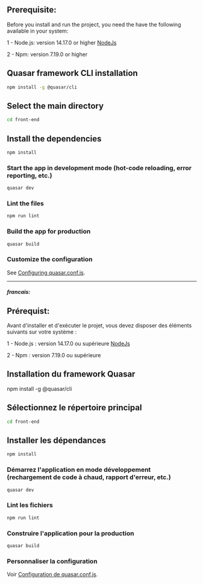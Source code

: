 ## Prerequisite:

Before you install and run the project, you need the have the following available in your system:

1 - Node.js: version 14.17.0 or higher [NodeJs](https://nodejs.org/)

2 - Npm: version 7.19.0 or higher

## Quasar framework CLI installation

```bash
npm install -g @quasar/cli
```

## Select the main directory

```bash
cd front-end
```

## Install the dependencies

```bash
npm install
```

### Start the app in development mode (hot-code reloading, error reporting, etc.)

```bash
quasar dev
```

### Lint the files

```bash
npm run lint
```

### Build the app for production

```bash
quasar build
```

### Customize the configuration

See [Configuring quasar.conf.js](https://v2.quasar.dev/quasar-cli/quasar-conf-js).

---

##### francais:

## Prérequist:

Avant d'installer et d'exécuter le projet, vous devez disposer des éléments suivants sur votre système :

1 - Node.js : version 14.17.0 ou supérieure [NodeJs](https://nodejs.org/)

2 - Npm : version 7.19.0 ou supérieure

## Installation du framework Quasar

npm install -g @quasar/cli

## Sélectionnez le répertoire principal

```bash
cd front-end
```

## Installer les dépendances

```bash
npm install
```

### Démarrez l'application en mode développement (rechargement de code à chaud, rapport d'erreur, etc.)

```bash
quasar dev
```

### Lint les fichiers

```bash
npm run lint
```

### Construire l'application pour la production

```bash
quasar build
```

### Personnaliser la configuration

Voir [Configuration de quasar.conf.js](https://v2.quasar.dev/quasar-cli/quasar-conf-js).

